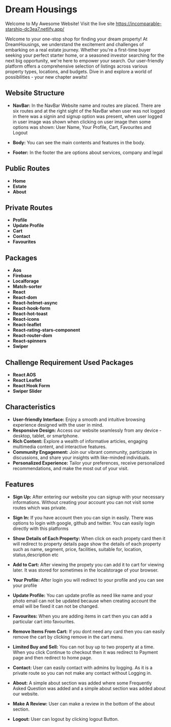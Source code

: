 # Dream Housings

Welcome to My Awesome Website! Visit the live site   https://incomparable-starship-dc3ea7.netlify.app/


Welcome to your one-stop shop for finding your dream property! At DreamHousings, we understand the excitement and challenges of embarking on a real estate journey. Whether you're a first-time buyer seeking your perfect starter home, or a seasoned investor searching for the next big opportunity, we're here to empower your search. Our user-friendly platform offers a comprehensive selection of listings across various property types, locations, and budgets. Dive in and explore a world of possibilities -  your new chapter awaits!

## Website Structure
- **NavBar:** In the NavBar Website name and routes are placed. There are six routes and at the right sight of the NavBar when user was not logged in there was a signin and signup option was present, when user logged in user image was shown when clicking on user image then some options was shown: User Name, Your Profile, Cart, Favourites and Logout

- **Body:** You can see the main contents and features in the body.

- **Footer:** In the footer the are options about services, company and legal

## Public Routes

- **Home**
- **Estate**
- **About**

## Private Routes

- **Profile**
- **Update Profile**
- **Cart**
- **Contact**
- **Favourites**


## Packages

- **Aos**
- **Firebase**
- **Localforage**
- **Match-sorter**
- **React**
- **React-dom**
- **React-helmet-async**
- **React-hook-form**
- **React-hot-toast**
- **React-icons**
- **React-leaflet**
- **React-rating-stars-component**
- **React-router-dom**
- **React-spinners**
- **Swiper**

## Challenge Requirement Used Packages

- **React AOS**
- **React Leaflet**
- **React Hook Form**
- **Swiper Slider**


## Characteristics

- **User-friendly Interface:** Enjoy a smooth and intuitive browsing experience designed with the user in mind.
- **Responsive Design:** Access our website seamlessly from any device - desktop, tablet, or smartphone.
- **Rich Content:** Explore a wealth of informative articles, engaging multimedia content, and interactive features.
- **Community Engagement:** Join our vibrant community, participate in discussions, and share your insights with like-minded individuals.
- **Personalized Experience:** Tailor your preferences, receive personalized recommendations, and make the most out of your visit.

## Features
- **Sign Up:** After entering our website you can signup with your necessary informations. Without creating your account you can not visit some routes which was private.

- **Sign In:** If you have account then you can sign in easily. There was options to login with google, github and twitter. You can easily login directly with this platforms

- **Show Details of Each Property:** When click on each propety card then it will redirect to property details page show the details of each property such as name, segment, price, facilities, suitable for, location, status,description etc

- **Add to Cart:** After viewing the propety you can add it to cart for viewing later. It was stored for sometimes in the localstorage of your browser.

- **Your Profile:** After login you will redirect to your profile and you can see your profile

- **Update Profile:** You can update profile as need like name and your photo email can not be updated because when creating account the email will be fixed it can not be changed.

- **Favourites:** When you are adding items in cart then you can add a particular cart into favourites.

- **Remove Items From Cart:** If you dont need any card then you can easily remove the cart by clicking remove in the cart menu.

- **Limited Buy and Sell:** You can not buy up to two property at a time. When you click Continue to checkout then it was redirect to Payment page and then redirect to home page. 

- **Contact:** User can easily contact with admins by logging. As it is a private route so you can not make any contact without Logging in.  

- **About:** A simple about section was added where some Frequently Asked Question was added and a simple about section was added about our website.

- **Make A Review:** User can make a review in the bottom of the about section.

- **Logout:** User can logout by clicking logout Button.

